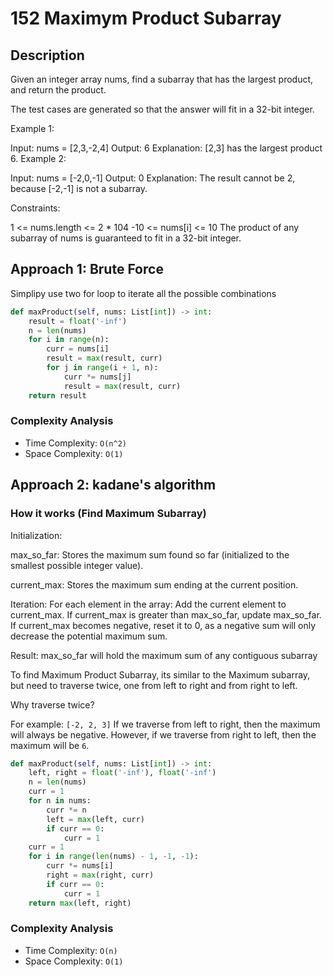 # 152 Maximym Product Subarray

## Description

Given an integer array nums, find a subarray that has the largest product, and return the product.

The test cases are generated so that the answer will fit in a 32-bit integer.

Example 1:

Input: nums = [2,3,-2,4]
Output: 6
Explanation: [2,3] has the largest product 6.
Example 2:

Input: nums = [-2,0,-1]
Output: 0
Explanation: The result cannot be 2, because [-2,-1] is not a subarray.

Constraints:

1 <= nums.length <= 2 \* 104
-10 <= nums[i] <= 10
The product of any subarray of nums is guaranteed to fit in a 32-bit integer.

## Approach 1: Brute Force

Simplipy use two for loop to iterate all the possible combinations

```python
def maxProduct(self, nums: List[int]) -> int:
    result = float('-inf')
    n = len(nums)
    for i in range(n):
        curr = nums[i]
        result = max(result, curr)
        for j in range(i + 1, n):
            curr *= nums[j]
            result = max(result, curr)
    return result
```

### Complexity Analysis

- Time Complexity: `O(n^2)`
- Space Complexity: `O(1)`

## Approach 2: kadane's algorithm

### How it works (Find Maximum Subarray)

Initialization:

max_so_far: Stores the maximum sum found so far (initialized to the smallest possible integer value).

current_max: Stores the maximum sum ending at the current position.

Iteration:
For each element in the array:
Add the current element to current_max.
If current_max is greater than max_so_far, update max_so_far.
If current_max becomes negative, reset it to 0, as a negative sum will only decrease the potential maximum sum.

Result:
max_so_far will hold the maximum sum of any contiguous subarray

To find Maximum Product Subarray, its similar to the Maximum subarray, but need to traverse twice, one from left to right and
from right to left.

Why traverse twice?

For example: `[-2, 2, 3]`
If we traverse from left to right, then the maximum will always be negative.
However, if we traverse from right to left, then the maximum will be `6`.

```python
def maxProduct(self, nums: List[int]) -> int:
    left, right = float('-inf'), float('-inf')
    n = len(nums)
    curr = 1
    for n in nums:
        curr *= n
        left = max(left, curr)
        if curr == 0:
            curr = 1
    curr = 1
    for i in range(len(nums) - 1, -1, -1):
        curr *= nums[i]
        right = max(right, curr)
        if curr == 0:
            curr = 1
    return max(left, right)
```

### Complexity Analysis

- Time Complexity: `O(n)`
- Space Complexity: `O(1)`

